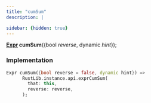 ```yaml
---
title: "cumSum"
description: |

sidebar: {hidden: true}
---
```

<span class="dart-code"><strong>[Expr] cumSum</strong>({<span class="nobr">bool <i>reverse</i></span>, <span class="nobr">dynamic <i>hint</i></span>});</span>


### Implementation
```dart
Expr cumSum({bool reverse = false, dynamic hint}) =>
      RustLib.instance.api.exprCumSum(
        that: this,
        reverse: reverse,
      );
```

[Expr]: /reference/classes/expr
[dynamic]: #